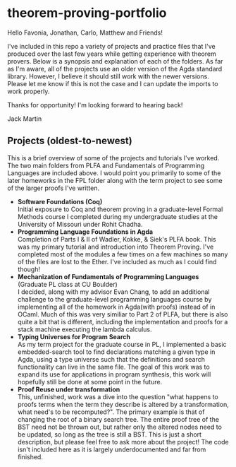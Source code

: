 # theorem-proving-portfolio

Hello Favonia, Jonathan, Carlo, Matthew and Friends!

I've included in this repo a variety of projects and practice files that I've produced over the last few years while getting experience with theorem provers. Below is a synopsis and explanation of each of the folders. As far as I'm aware, all of the projects use an older version of the Agda standard library. However, I believe it should still work with the newer versions. Please let me know if this is not the case and I can update the imports to work properly. 

Thanks for opportunity! I'm looking forward to hearing back!

Jack Martin

## Projects (oldest-to-newest)
This is a brief overview of some of the projects and tutorials I've worked. The two main folders from PLFA and Fundamentals of Programming Languages are included above. I would point you primarily to some of the later homeworks in the FPL folder along with the term project to see some of the larger proofs I've written.

* **Software Foundations (Coq)** <br /> Initial exposure to Coq and theorem proving in a graduate-level Formal Methods course I completed during my undergraduate studies at the University of Missouri under Rohit Chadha.
* **Programming Language Foundations in Agda** <br/> Completion of Parts I & II of Wadler, Kokke, & Siek's PLFA book. This was my primary tutorial and introduction into Theorem Proving. I've completed most of the modules a few times on a few machines so many of the files are lost to the Ether. I've included as much as I could find though!
* **Mechanization of Fundamentals of Programming Languages** (Graduate PL class at CU Boulder) <br/> I decided, along with my advisor Evan Chang, to add an additional challenge to the graduate-level programming languages course by implementing all of the homework in Agda(with proofs) instead of in OCaml. Much of this was very similiar to Part 2 of PLFA, but there is also quite a bit that is different, including the implementation and proofs for a stack machine executing the lambda calculus. 
* **Typing Universes for Program Search** <br /> As my term project for the graduate course in PL, I implemented a basic embedded-search tool to find declarations matching a given type in Agda, using a type universe such that the definitions and search functionality can live in the same file. The goal of this work was to expand its use for applications in program synthesis, this work will hopefully still be done at some point in the future. 
* **Proof Reuse under transformation** <br /> This, unfinished, work was a dive into the question "what happens to proofs terms when the term they describe is altered by a transformation, what need's to be recomputed?". The primary example is that of changing the root of a binary search tree. The entire proof tree of the BST need not be thrown out, but rather only the altered nodes need to be updated, so long as the tree is still a BST. This is just a short description, but please feel free to ask more about the project! The code isn't included here as it is largely underdocumented and far from finished.
